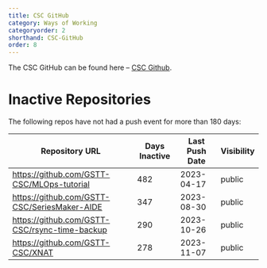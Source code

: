 ```yaml
---
title: CSC GitHub
category: Ways of Working
categoryorder: 2
shorthand: CSC-GitHub
order: 8
---
```


The CSC GitHub can be found here – <a href="https://github.com/GSTT-CSC/">CSC Github</a>.

# Inactive Repositories

The following repos have not had a push event for more than 180 days:

| Repository URL | Days Inactive | Last Push Date | Visibility |
| --- | --- | --- | --- |
| https://github.com/GSTT-CSC/MLOps-tutorial | 482 | 2023-04-17 | public |
| https://github.com/GSTT-CSC/SeriesMaker-AIDE | 347 | 2023-08-30 | public |
| https://github.com/GSTT-CSC/rsync-time-backup | 290 | 2023-10-26 | public |
| https://github.com/GSTT-CSC/XNAT | 278 | 2023-11-07 | public |
